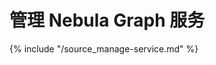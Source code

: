 # 管理 Nebula Graph 服务

{% include "/source_manage-service.md" %}
<!-- The line above is for content reusing. The source file is in the docs/reuse directory. -->
